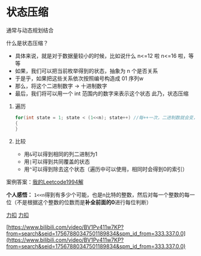 # 状态压缩

通常与动态规划结合

什么是状态压缩？

* 具体来说，就是对于数据量较小的时候，比如说什么 n<=12 啦 n<=16 啦，等等
* 如果，我们可以把当前枚举得到的状态，抽象为 n 个是否关系
* 于是乎，如果把这些关系依次按照编号构造成 01 序列w
* 那么，将这个二进制数字 -> 十进制数字
* 最后，我们将可以用一个 int 范围内的数字来表示这个状态
此乃，状态压缩


1. 遍历
    ```cpp
    for(int state = 1; state < (1<<n); state++) //每++一次，二进制数就会变，相当于穷举所有可能性
    {   
    }
    ```

2. 比较
    - 用`&`可以得到相同的列二进制为1
    - 用`|`可以得到共同覆盖的状态
    - 用`^`可以得到除去这个状态（遍历中可以使用，相同时会得到0的索引）
  
案例答案：[我的Leetcode1994解](../../LeetCode/1994.好子集的数目.cpp)

**个人感悟：**
`1<<n`得到有多少个可能，也是n比特的整数，然后对每一个整数的每一位（不是根据这个整数的位数而是**补全前面的0**进行每位判断）



[力扣](https://leetcode-cn.com/problems/the-number-of-good-subsets/solution/hao-zi-ji-de-shu-mu-by-leetcode-solution-ky65/)
[力扣](https://leetcode-cn.com/problems/maximum-number-of-achievable-transfer-requests/solution/mo-ao-zhuang-tai-ya-suo-bao-li-mei-ju-by-cip2/)

[https://www.bilibili.com/video/BV1Pv411w7KP?from=search&seid=17567880347501189834&spm_id_from=333.337.0.0](https://www.bilibili.com/video/BV1Pv411w7KP?from=search&seid=17567880347501189834&spm_id_from=333.337.0.0)